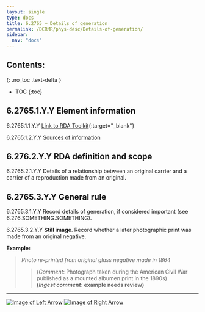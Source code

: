 ```yaml
---
layout: single
type: docs
title: 6.2765 — Details of generation
permalink: /DCRMR/phys-desc/Details-of-generation/
sidebar:
  nav: "docs"
---
```


## Contents:
{: .no_toc .text-delta }

- TOC
{:toc}

## 6.2765.1.Y.Y Element information

<a name="6.2765.1.1.Y.Y">6.2765.1.1.Y.Y</a> [Link to RDA Toolkit]( https://access.rdatoolkit.org/Content/Index?externalId=en-US_ala-335ef268-cf48-33a4-a1f8-3bf4cbbb21a1){:target="_blank"}

<a name="6.2765.1.2.Y.Y">6.2765.1.2.Y.Y</a> [Sources of information](/DCRMR/phys-desc/#6011-sources-of-information) 

## 6.276.2.Y.Y RDA definition and scope

<a name="6.2765.2.1.Y.Y">6.2765.2.1.Y.Y</a> Details of a relationship between an original carrier and a carrier of a reproduction made from an original.

## 6.2765.3.Y.Y General rule

<a name="6.2765.3.1.Y.Y">6.2765.3.1.Y.Y</a> Record details of generation, if considered important (see 6.276.SOMETHING.SOMETHING).

<a name="6.2765.3.2.Y.Y">6.2765.3.2.Y.Y</a> **Still image**. Record whether a later photographic print was made from an original negative. 

**Example:**  
><CITE>Photo re-printed from original glass negative made in 1864</CITE>  
>>(*Comment*: Photograph taken during the American Civil War published as a mounted albumen print in the 1890s)  
>>**(*Ingest comment*: example needs review)**

---

[![Image of Left Arrow](https://rbms-bsc.github.io/DCRMR/assets/pictures/navigation/Arrow_Left.png "6.276 — Generation")](/DCRMR/phys-desc/Generation/) [![Image of Right Arrow](https://rbms-bsc.github.io/DCRMR/assets/pictures/navigation/Arrow_Right.png "6.277 — Polarity")](/DCRMR/phys-desc/Polarity/)